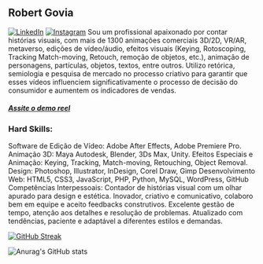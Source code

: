 ## Robert Govia
[![LinkedIn](https://img.shields.io/badge/LinkedIn-0077B5?style=for-the-badge&logo=linkedin&logoColor=white)](https://www.linkedin.com/in/robertgovia/)
[![Instagram](https://img.shields.io/badge/-Instagram-%23E4405F?style=for-the-badge&logo=instagram&logoColor=white)](https://goviasuarez.wistia.com/medias/vlm030r532)
Sou um profissional apaixonado por contar histórias visuais, com mais de 1300 animações comerciais 3D/2D, VR/AR, metaverso, edições de vídeo/áudio, efeitos visuais (Keying, Rotoscoping, Tracking Match-moving, Retouch, remoção de objetos, etc.), animação de personagens, partículas, objetos, textos, entre outros. Utilizo retórica, semiologia e pesquisa de mercado no processo criativo para garantir que esses vídeos influenciem significativamente o processo de decisão do consumidor e aumentem os indicadores de vendas.
<h5>    <a class="heading-link" href="https://goviasuarez.wistia.com/medias/vlm030r532">Assite o demo reel<span class="heading-link-symbol" aria-hidden="true"></span></a>  </h2>

### Hard Skills:
Software de Edição de Vídeo: Adobe After Effects, Adobe Premiere Pro.
Animação 3D: Maya Autodesk, Blender, 3Ds Max, Unity.
Efeitos Especiais e Animação: Keying, Tracking, Match-moving, Retouching, Object Removal.
Design: Photoshop, Illustrator, InDesign, Corel Draw, Gimp
Desenvolvimento Web: HTML5, CSS3, JavaScript, PHP, Python, MySQL, WordPress, GitHub
Competências Interpessoais: Contador de histórias visual com um olhar apurado para design e estética. Inovador, criativo e comunicativo, colaboro bem em equipe e aceito feedbacks construtivos. Excelente gestão de tempo, atenção aos detalhes e resolução de problemas. Atualizado com tendências, paciente e adaptável a diferentes estilos e demandas.

[![GitHub Streak](https://streak-stats.demolab.com?user=robertggovias&theme=dark&locale=pt_BR&ring=0CA3EB)](https://git.io/streak-stats)

![Anurag's GitHub stats](https://github-readme-stats.vercel.app/api?username=robertggovias&show_icons=true&theme=radical)
